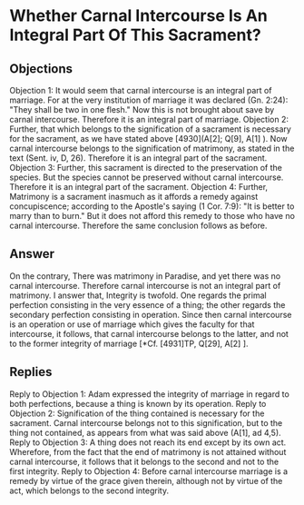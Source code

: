 # Whether Carnal Intercourse Is An Integral Part Of This Sacrament?
## Objections
Objection 1: It would seem that carnal intercourse is an integral part of marriage. For at the very institution of marriage it was declared (Gn. 2:24): "They shall be two in one flesh." Now this is not brought about save by carnal intercourse. Therefore it is an integral part of marriage.
Objection 2: Further, that which belongs to the signification of a sacrament is necessary for the sacrament, as we have stated above [4930](A[2]; Q[9], A[1] ). Now carnal intercourse belongs to the signification of matrimony, as stated in the text (Sent. iv, D, 26). Therefore it is an integral part of the sacrament.
Objection 3: Further, this sacrament is directed to the preservation of the species. But the species cannot be preserved without carnal intercourse. Therefore it is an integral part of the sacrament.
Objection 4: Further, Matrimony is a sacrament inasmuch as it affords a remedy against concupiscence; according to the Apostle's saying (1 Cor. 7:9): "It is better to marry than to burn." But it does not afford this remedy to those who have no carnal intercourse. Therefore the same conclusion follows as before.
## Answer
On the contrary, There was matrimony in Paradise, and yet there was no carnal intercourse. Therefore carnal intercourse is not an integral part of matrimony.
I answer that, Integrity is twofold. One regards the primal perfection consisting in the very essence of a thing; the other regards the secondary perfection consisting in operation. Since then carnal intercourse is an operation or use of marriage which gives the faculty for that intercourse, it follows, that carnal intercourse belongs to the latter, and not to the former integrity of marriage [*Cf. [4931]TP, Q[29], A[2] ].
## Replies
Reply to Objection 1: Adam expressed the integrity of marriage in regard to both perfections, because a thing is known by its operation.
Reply to Objection 2: Signification of the thing contained is necessary for the sacrament. Carnal intercourse belongs not to this signification, but to the thing not contained, as appears from what was said above (A[1], ad 4,5).
Reply to Objection 3: A thing does not reach its end except by its own act. Wherefore, from the fact that the end of matrimony is not attained without carnal intercourse, it follows that it belongs to the second and not to the first integrity.
Reply to Objection 4: Before carnal intercourse marriage is a remedy by virtue of the grace given therein, although not by virtue of the act, which belongs to the second integrity.